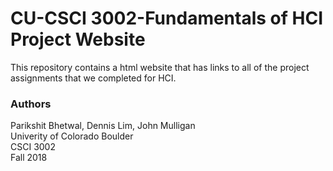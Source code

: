 CU-CSCI 3002-Fundamentals of HCI Project Website
======================
This repository contains a html website that has links to all of the project assignments that we completed for HCI. 
### Authors
Parikshit Bhetwal, Dennis Lim, John Mulligan  
Univerity of Colorado Boulder  
CSCI 3002  
Fall 2018


